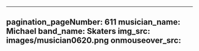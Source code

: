 ------
pagination_pageNumber: 611
musician_name: Michael
band_name: Skaters
img_src: images/musician0620.png
onmouseover_src: 
------